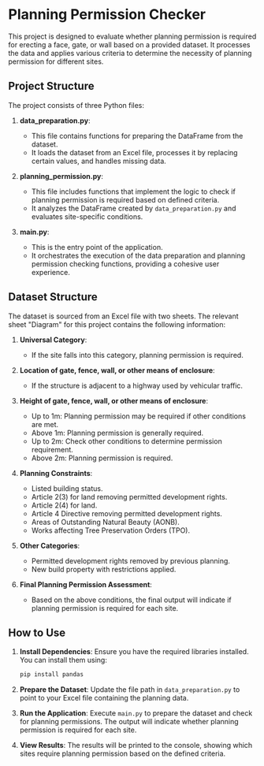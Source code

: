 # Planning Permission Checker

This project is designed to evaluate whether planning permission is required for erecting a face, gate, or wall based on a provided dataset. It processes the data and applies various criteria to determine the necessity of planning permission for different sites.

## Project Structure

The project consists of three Python files:

1. **data_preparation.py**: 
   - This file contains functions for preparing the DataFrame from the dataset. 
   - It loads the dataset from an Excel file, processes it by replacing certain values, and handles missing data.

2. **planning_permission.py**: 
   - This file includes functions that implement the logic to check if planning permission is required based on defined criteria.
   - It analyzes the DataFrame created by `data_preparation.py` and evaluates site-specific conditions.

3. **main.py**: 
   - This is the entry point of the application. 
   - It orchestrates the execution of the data preparation and planning permission checking functions, providing a cohesive user experience.

## Dataset Structure

The dataset is sourced from an Excel file with two sheets. The relevant sheet "Diagram" for this project contains the following information:

1. **Universal Category**: 
   - If the site falls into this category, planning permission is required.

2. **Location of gate, fence, wall, or other means of enclosure**:
   - If the structure is adjacent to a highway used by vehicular traffic.

3. **Height of gate, fence, wall, or other means of enclosure**:
   - Up to 1m: Planning permission may be required if other conditions are met.
   - Above 1m: Planning permission is generally required.
   - Up to 2m: Check other conditions to determine permission requirement.
   - Above 2m: Planning permission is required.

4. **Planning Constraints**:
   - Listed building status.
   - Article 2(3) for land removing permitted development rights.
   - Article 2(4) for land.
   - Article 4 Directive removing permitted development rights.
   - Areas of Outstanding Natural Beauty (AONB).
   - Works affecting Tree Preservation Orders (TPO).

5. **Other Categories**:
   - Permitted development rights removed by previous planning.
   - New build property with restrictions applied.

6. **Final Planning Permission Assessment**: 
   - Based on the above conditions, the final output will indicate if planning permission is required for each site.

## How to Use

1. **Install Dependencies**: Ensure you have the required libraries installed. You can install them using:
   ```bash
   pip install pandas
2. **Prepare the Dataset**: Update the file path in `data_preparation.py` to point to your Excel file containing the planning data.

3. **Run the Application**: Execute `main.py` to prepare the dataset and check for planning permissions. The output will indicate whether planning permission is required for each site.

4. **View Results**: The results will be printed to the console, showing which sites require planning permission based on the defined criteria.
